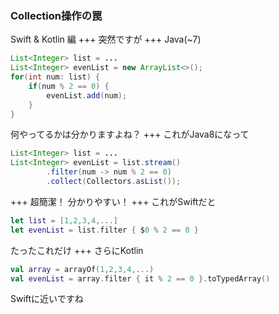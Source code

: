 ### Collection操作の罠
Swift & Kotlin 編
+++
突然ですが
+++
Java(~7)
```Java
List<Integer> list = ...
List<Integer> evenList = new ArrayList<>();
for(int num: list) {
    if(num % 2 == 0) {
        evenList.add(num);
    }
}
```
何やってるかは分かりますよね？
+++
これがJava8になって
```Java
List<Integer> list = ...
List<Integer> evenList = list.stream()
        .filter(num -> num % 2 == 0)
        .collect(Collectors.asList());
```
+++
超簡潔！
分かりやすい！
+++
これがSwiftだと
```Swift
let list = [1,2,3,4,...]
let evenList = list.filter { $0 % 2 == 0 }
```
たったこれだけ
+++
さらにKotlin
```Kotlin
val array = arrayOf(1,2,3,4,...)
val evenList = array.filter { it % 2 == 0 }.toTypedArray()
```
Swiftに近いですね
